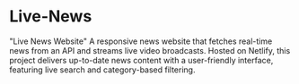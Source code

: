 # Live-News
"Live News Website" A responsive news website that fetches real-time news from an API and streams live video broadcasts. Hosted on Netlify, this project delivers up-to-date news content with a user-friendly interface, featuring live search and category-based filtering.
